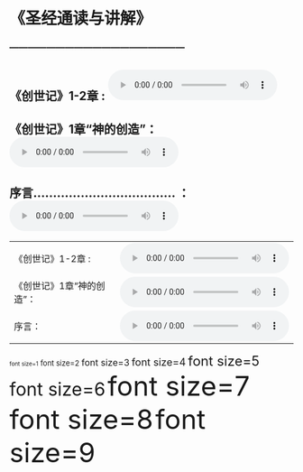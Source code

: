 # 《圣经通读与讲解》

### ———————————————————
## 《创世记》1-2章 : <audio controls src="./20230129.mp3"></audio>
## 《创世记》1章“神的创造”： <audio controls src="./20230115.mp3"></audio>
## 序言……………………………… ： <audio controls src="./20230108.mp3"></audio>

<table font size="3" >
 <tr>
    <td>《创世记》1-2章 : </td>
    <td><audio controls src="./20230129.mp3"></audio></td>
  </tr>
  <tr>
    <td>《创世记》1章“神的创造”：</td>
    <td><audio controls src="./20230115.mp3"></audio></td>
  </tr>
  <tr>
    <td>序言：</td>
    <td><audio controls src="./20230108.mp3"></audio></td>
  </tr>
</table>

<font size="1">font size=1</font>
<font size="2">font size=2</font>
<font size="3">font size=3</font>
<font size="4">font size=4</font>
<font size="5">font size=5</font>
<font size="6">font size=6</font>
<font size="7">font size=7</font>
<font size="8">font size=8</font>
<font size="9">font size=9</font>
